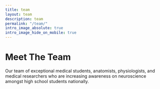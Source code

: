 ```yaml
---
title: team
layout: team
description: team
permalink: "/team/"
intro_image_absolute: true
intro_image_hide_on_mobile: true
---
```


# Meet The Team

Our team of exceptional medical students, anatomists, physiologists, and medical researchers who are increasing awareness on neuroscience amongst high school students nationally.
